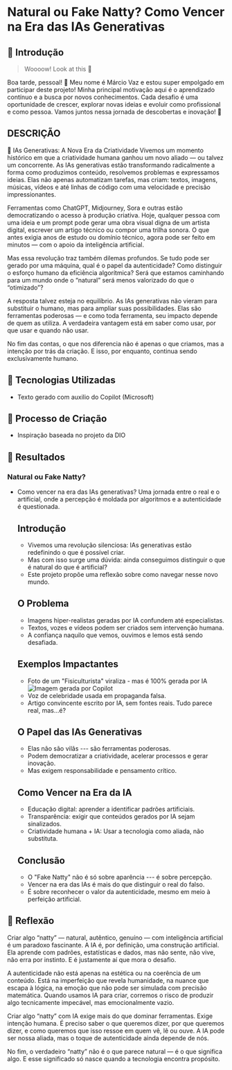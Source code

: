 # Natural ou Fake Natty? Como Vencer na Era das IAs Generativas

## 🚀 Introdução

> Woooow! Look at this 👀

Boa tarde, pessoal! 👋 Meu nome é Márcio Vaz e estou super empolgado em participar deste projeto! Minha principal motivação aqui é o aprendizado contínuo e a busca por novos conhecimentos. Cada desafio é uma oportunidade de crescer, explorar novas ideias e evoluir como profissional e como pessoa. Vamos juntos nessa jornada de descobertas e inovação! 🚀

## DESCRIÇÃO

🤖 IAs Generativas: A Nova Era da Criatividade
Vivemos um momento histórico em que a criatividade humana ganhou um novo aliado — ou talvez um concorrente. As IAs generativas estão transformando radicalmente a forma como produzimos conteúdo, resolvemos problemas e expressamos ideias. Elas não apenas automatizam tarefas, mas criam: textos, imagens, músicas, vídeos e até linhas de código com uma velocidade e precisão impressionantes.

Ferramentas como ChatGPT, Midjourney, Sora e outras estão democratizando o acesso à produção criativa. Hoje, qualquer pessoa com uma ideia e um prompt pode gerar uma obra visual digna de um artista digital, escrever um artigo técnico ou compor uma trilha sonora. O que antes exigia anos de estudo ou domínio técnico, agora pode ser feito em minutos — com o apoio da inteligência artificial.

Mas essa revolução traz também dilemas profundos. Se tudo pode ser gerado por uma máquina, qual é o papel da autenticidade? Como distinguir o esforço humano da eficiência algorítmica? Será que estamos caminhando para um mundo onde o “natural” será menos valorizado do que o “otimizado”?

A resposta talvez esteja no equilíbrio. As IAs generativas não vieram para substituir o humano, mas para ampliar suas possibilidades. Elas são ferramentas poderosas — e como toda ferramenta, seu impacto depende de quem as utiliza. A verdadeira vantagem está em saber como usar, por que usar e quando não usar.

No fim das contas, o que nos diferencia não é apenas o que criamos, mas a intenção por trás da criação. E isso, por enquanto, continua sendo exclusivamente humano.



## 🤖 Tecnologias Utilizadas
- Texto gerado com auxilio do Copilot (Microsoft)
  

## 🧐 Processo de Criação
- Inspiração baseada no projeto da DIO

## 🚀 Resultados
### Natural ou Fake Natty?
- Como vencer na era das IAs generativas?
  Uma jornada entre o real e o artificial, onde a percepção é moldada por algoritmos e a autenticidade é questionada.

  ## Introdução

  - Vivemos uma revolução silenciosa: IAs generativas estão redefinindo o que é possível criar.
  - Mas com isso surge uma dúvida: ainda conseguimos distinguir o que é natural do que é artificial?
  - Este projeto propõe uma reflexão sobre como navegar nesse novo mundo.

  ## O Problema

  - Imagens hiper-realistas geradas por IA confundem até especialistas.
  - Textos, vozes e vídeos podem ser criados sem intervenção humana.
  - A confiança naquilo que vemos, ouvimos e lemos está sendo desafiada.

  ## Exemplos Impactantes

  - Foto de um "Fisiculturista" viraliza - mas é 100% gerada por IA
 ![Imagem gerada por Copilot](Imagens/Copilot_20250825_111557.png)
  - Voz de celebridade usada em propaganda falsa.
  - Artigo convincente escrito por IA, sem fontes reais.
Tudo parece real, mas...é?

  ## O Papel das IAs Generativas

  - Elas não são vilãs --- são ferramentas poderosas.
  - Podem democratizar a criatividade, acelerar processos e gerar inovação.
  - Mas exigem responsabilidade e pensamento crítico.

  ## Como Vencer na Era da IA

  - Educação digital: aprender a identificar padrões artificiais.
  - Transparência: exigir que conteúdos gerados por IA sejam sinalizados.
  - Criatividade humana + IA: Usar a tecnologia como aliada, não substituta.

  ## Conclusão

  - O "Fake Natty" não é só sobre aparência --- é sobre percepção.
  - Vencer na era das IAs é mais do que distinguir o real do falso.
  - É sobre reconhecer o valor da autenticidade, mesmo em meio à perfeição artificial.

## 💭 Reflexão 
Criar algo “natty” — natural, autêntico, genuíno — com inteligência artificial é um paradoxo fascinante. A IA é, por definição, uma construção artificial. Ela aprende com padrões, estatísticas e dados, mas não sente, não vive, não erra por instinto. E é justamente aí que mora o desafio.

A autenticidade não está apenas na estética ou na coerência de um conteúdo. Está na imperfeição que revela humanidade, na nuance que escapa à lógica, na emoção que não pode ser simulada com precisão matemática. Quando usamos IA para criar, corremos o risco de produzir algo tecnicamente impecável, mas emocionalmente vazio.

Criar algo “natty” com IA exige mais do que dominar ferramentas. Exige intenção humana. É preciso saber o que queremos dizer, por que queremos dizer, e como queremos que isso ressoe em quem vê, lê ou ouve. A IA pode ser nossa aliada, mas o toque de autenticidade ainda depende de nós.

No fim, o verdadeiro “natty” não é o que parece natural — é o que significa algo. E esse significado só nasce quando a tecnologia encontra propósito.




